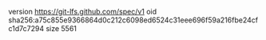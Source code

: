 version https://git-lfs.github.com/spec/v1
oid sha256:a75c855e9366864d0c212c6098ed6524c31eee696f59a216fbe24cfc1d7c7294
size 5561
